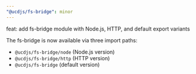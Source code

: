 ```yaml
---
"@ucdjs/fs-bridge": minor
---
```


feat: add fs-bridge module with Node.js, HTTP, and default export variants

The fs-bridge is now available via three import paths:
- `@ucdjs/fs-bridge/node` (Node.js version)
- `@ucdjs/fs-bridge/http` (HTTP version)
- `@ucdjs/fs-bridge` (default version)
